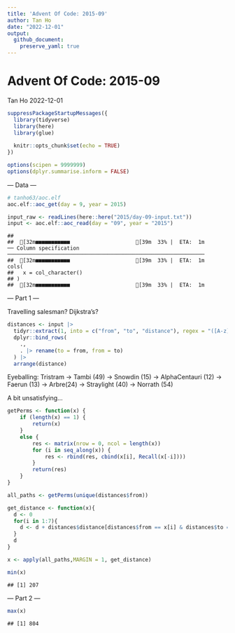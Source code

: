 ```yaml
---
title: 'Advent Of Code: 2015-09'
author: Tan Ho
date: "2022-12-01"
output:
  github_document:
    preserve_yaml: true
---
```


Advent Of Code: 2015-09
================
Tan Ho
2022-12-01

``` r
suppressPackageStartupMessages({
  library(tidyverse)
  library(here)
  library(glue)
  
  knitr::opts_chunk$set(echo = TRUE)
})

options(scipen = 9999999)
options(dplyr.summarise.inform = FALSE)
```

— Data —

``` r
# tanho63/aoc.elf
aoc.elf::aoc_get(day = 9, year = 2015)
```

``` r
input_raw <- readLines(here::here("2015/day-09-input.txt"))
input <- aoc.elf::aoc_read(day = "09", year = "2015")
```

    ##                                                    
    ##  [32m■■■■■■■■■■■                     [39m  33% |  ETA:  1m                                                   ── Column specification ───────────────────────────────────────────────────────────────
    ##  [32m■■■■■■■■■■■                     [39m  33% |  ETA:  1m                                                   cols(
    ##   x = col_character()
    ## )
    ##  [32m■■■■■■■■■■■                     [39m  33% |  ETA:  1m

— Part 1 —

Travelling salesman? Dijkstra’s?

``` r
distances <- input |> 
  tidyr::extract(1, into = c("from", "to", "distance"), regex = "([A-z]+) to ([A-z]+) = (\\d+)", convert = TRUE) %>%
  dplyr::bind_rows(
    .,
    . |> rename(to = from, from = to)
  ) |> 
  arrange(distance)
```

Eyeballing: Tristram -\> Tambi (49) -\> Snowdin (15) -\> AlphaCentauri
(12) -\> Faerun (13) -\> Arbre(24) -\> Straylight (40) -\> Norrath (54)

A bit unsatisfying…

``` r
getPerms <- function(x) {
    if (length(x) == 1) {
        return(x)
    }
    else {
        res <- matrix(nrow = 0, ncol = length(x))
        for (i in seq_along(x)) {
            res <- rbind(res, cbind(x[i], Recall(x[-i])))
        }
        return(res)
    }
}

all_paths <- getPerms(unique(distances$from))

get_distance <- function(x){
  d <- 0
  for(i in 1:7){
    d <- d + distances$distance[distances$from == x[i] & distances$to == x[i+1]]
  }
  d
}

x <- apply(all_paths,MARGIN = 1, get_distance)

min(x)
```

    ## [1] 207

— Part 2 —

``` r
max(x)
```

    ## [1] 804

